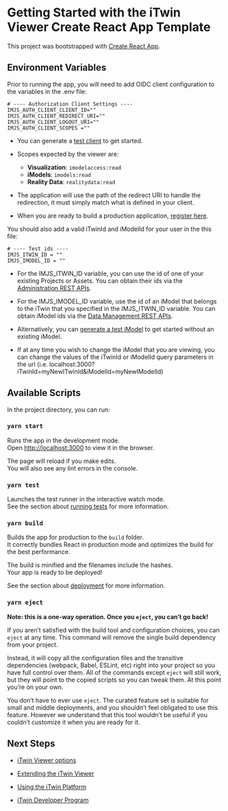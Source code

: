 # Getting Started with the iTwin Viewer Create React App Template

This project was bootstrapped with [Create React App](https://github.com/facebook/create-react-app).

## Environment Variables

Prior to running the app, you will need to add OIDC client configuration to the variables in the .env file:

```
# ---- Authorization Client Settings ----
IMJS_AUTH_CLIENT_CLIENT_ID=""
IMJS_AUTH_CLIENT_REDIRECT_URI=""
IMJS_AUTH_CLIENT_LOGOUT_URI=""
IMJS_AUTH_CLIENT_SCOPES =""
```

- You can generate a [test client](https://developer.bentley.com/tutorials/web-application-quick-start/#2-register-an-application) to get started.

- Scopes expected by the viewer are:

  - **Visualization**: `imodelaccess:read`
  - **iModels**: `imodels:read`
  - **Reality Data**: `realitydata:read`

- The application will use the path of the redirect URI to handle the redirection, it must simply match what is defined in your client.

- When you are ready to build a production application, [register here](https://developer.bentley.com/register/).

You should also add a valid iTwinId and iModelId for your user in the this file:

```
# ---- Test ids ----
IMJS_ITWIN_ID = ""
IMJS_IMODEL_ID = ""
```

- For the IMJS_ITWIN_ID variable, you can use the id of one of your existing Projects or Assets. You can obtain their ids via the [Administration REST APIs](https://developer.bentley.com/api-groups/administration/api-reference/).

- For the IMJS_IMODEL_ID variable, use the id of an iModel that belongs to the iTwin that you specified in the IMJS_ITWIN_ID variable. You can obtain iModel ids via the [Data Management REST APIs](https://developer.bentley.com/api-groups/data-management/apis/imodels/operations/get-project-or-asset-imodels/).

- Alternatively, you can [generate a test iModel](https://developer.bentley.com/tutorials/web-application-quick-start/#3-create-an-imodel) to get started without an existing iModel.

- If at any time you wish to change the iModel that you are viewing, you can change the values of the iTwinId or iModelId query parameters in the url (i.e. localhost:3000?iTwinId=myNewITwinId&iModelId=myNewIModelId)

## Available Scripts

In the project directory, you can run:

### `yarn start`

Runs the app in the development mode.\
Open [http://localhost:3000](http://localhost:3000) to view it in the browser.

The page will reload if you make edits.\
You will also see any lint errors in the console.

### `yarn test`

Launches the test runner in the interactive watch mode.\
See the section about [running tests](https://facebook.github.io/create-react-app/docs/running-tests) for more information.

### `yarn build`

Builds the app for production to the `build` folder.\
It correctly bundles React in production mode and optimizes the build for the best performance.

The build is minified and the filenames include the hashes.\
Your app is ready to be deployed!

See the section about [deployment](https://facebook.github.io/create-react-app/docs/deployment) for more information.

### `yarn eject`

**Note: this is a one-way operation. Once you `eject`, you can’t go back!**

If you aren’t satisfied with the build tool and configuration choices, you can `eject` at any time. This command will remove the single build dependency from your project.

Instead, it will copy all the configuration files and the transitive dependencies (webpack, Babel, ESLint, etc) right into your project so you have full control over them. All of the commands except `eject` will still work, but they will point to the copied scripts so you can tweak them. At this point you’re on your own.

You don’t have to ever use `eject`. The curated feature set is suitable for small and middle deployments, and you shouldn’t feel obligated to use this feature. However we understand that this tool wouldn’t be useful if you couldn’t customize it when you are ready for it.

## Next Steps

- [iTwin Viewer options](https://www.npmjs.com/package/@itwin/web-viewer-react)

- [Extending the iTwin Viewer](https://www.itwinjs.org/learning/tutorials/hello-world-viewer/)

- [Using the iTwin Platform](https://developer.bentley.com/)

- [iTwin Developer Program](https://www.youtube.com/playlist?list=PL6YCKeNfXXd_dXq4u9vtSFfsP3OTVcL8N)
